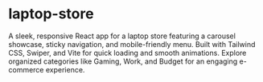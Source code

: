 # laptop-store
A sleek, responsive React app for a laptop store featuring a carousel showcase, sticky navigation, and mobile-friendly menu. Built with Tailwind CSS, Swiper, and Vite for quick loading and smooth animations. Explore organized categories like Gaming, Work, and Budget for an engaging e-commerce experience. 
